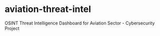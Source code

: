 # aviation-threat-intel
OSINT Threat Intelligence Dashboard for Aviation Sector - Cybersecurity Project
